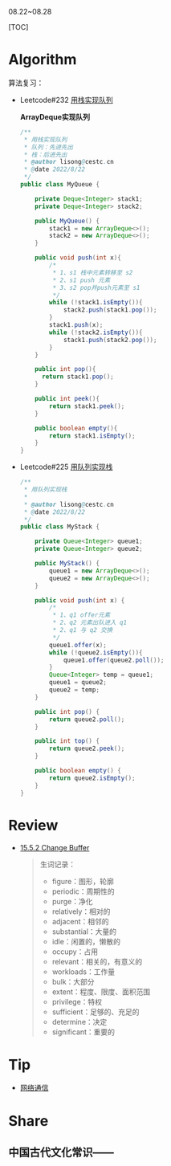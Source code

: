 08.22~08.28

[TOC]

# Algorithm

算法复习：

- Leetcode#232 [用栈实现队列](https://leetcode.cn/problems/implement-queue-using-stacks/)

  **ArrayDeque实现队列**

  ```java
  /**
   * 用栈实现队列
   * 队列：先进先出
   * 栈：后进先出
   * @author lisong@cestc.cn
   * @date 2022/8/22
   */
  public class MyQueue {
  
      private Deque<Integer> stack1;
      private Deque<Integer> stack2;
  
      public MyQueue() {
          stack1 = new ArrayDeque<>();
          stack2 = new ArrayDeque<>();
      }
  
      public void push(int x){
          /*
           * 1、s1 栈中元素转移至 s2
           * 2、s1 push 元素
           * 3、s2 pop并push元素至 s1
           */
          while (!stack1.isEmpty()){
              stack2.push(stack1.pop());
          }
          stack1.push(x);
          while (!stack2.isEmpty()){
              stack1.push(stack2.pop());
          }
      }
  
      public int pop(){
        return stack1.pop();
      }
  
      public int peek(){
          return stack1.peek();
      }
  
      public boolean empty(){
          return stack1.isEmpty();
      }
  }
  ```

- Leetcode#225 [用队列实现栈](https://leetcode.cn/problems/implement-stack-using-queues/)

  ```java
  /**
   * 用队列实现栈
   *
   * @author lisong@cestc.cn
   * @date 2022/8/22
   */
  public class MyStack {
  
      private Queue<Integer> queue1;
      private Queue<Integer> queue2;
  
      public MyStack() {
          queue1 = new ArrayDeque<>();
          queue2 = new ArrayDeque<>();
      }
  
      public void push(int x) {
          /*
           * 1、q1 offer元素
           * 2、q2 元素出队进入 q1
           * 2、q1 与 q2 交换
           */
          queue1.offer(x);
          while (!queue2.isEmpty()){
              queue1.offer(queue2.poll());
          }
          Queue<Integer> temp = queue1;
          queue1 = queue2;
          queue2 = temp;
      }
  
      public int pop() {
          return queue2.poll();
      }
  
      public int top() {
          return queue2.peek();
      }
  
      public boolean empty() {
          return queue2.isEmpty();
      }
  }
  ```

  

# Review

- [15.5.2 Change Buffer](https://dev.mysql.com/doc/refman/8.0/en/innodb-change-buffer.html)

  > 生词记录：
  >
  > - figure：图形，轮廓
  > - periodic：周期性的
  > - purge：净化
  > - relatively：相对的
  > - adjacent：相邻的
  > - substantial：大量的
  > - idle：闲置的，懒散的
  > - occupy：占用
  > - relevant：相关的，有意义的
  > - workloads：工作量
  > - bulk：大部分
  > - extent：程度、限度、面积范围
  > - privilege：特权
  > - sufficient：足够的、充足的
  > - determine：决定
  > - significant：重要的


# Tip

- [网络通信](./Tip/network.md)


# Share

## **中国古代文化常识**——

